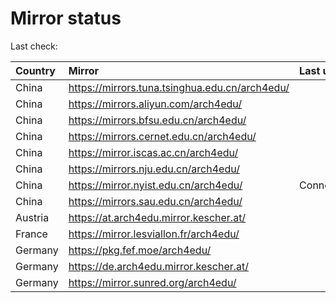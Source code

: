 <script src="./time.js"></script>
# Mirror status
Last check: <script type="text/javascript">localize(1738783125.8942926);</script>

|Country|Mirror|Last update|
|:------|:-----|:----------|
|China|https://mirrors.tuna.tsinghua.edu.cn/arch4edu/|<script type="text/javascript">localize(1738737666);</script>|
|China|https://mirrors.aliyun.com/arch4edu/|<script type="text/javascript">localize(1738737666);</script>|
|China|https://mirrors.bfsu.edu.cn/arch4edu/|<script type="text/javascript">localize(1738737666);</script>|
|China|https://mirrors.cernet.edu.cn/arch4edu/|<script type="text/javascript">localize(1738737666);</script>|
|China|https://mirror.iscas.ac.cn/arch4edu/|<script type="text/javascript">localize(1738737666);</script>|
|China|https://mirrors.nju.edu.cn/arch4edu/|<script type="text/javascript">localize(1738651345);</script>|
|China|https://mirror.nyist.edu.cn/arch4edu/|ConnectionError|
|China|https://mirrors.sau.edu.cn/arch4edu/|<script type="text/javascript">localize(1731653531);</script>|
|Austria|https://at.arch4edu.mirror.kescher.at/|<script type="text/javascript">localize(1738737666);</script>|
|France|https://mirror.lesviallon.fr/arch4edu/|<script type="text/javascript">localize(1738737666);</script>|
|Germany|https://pkg.fef.moe/arch4edu/|<script type="text/javascript">localize(1738737666);</script>|
|Germany|https://de.arch4edu.mirror.kescher.at/|<script type="text/javascript">localize(1738737666);</script>|
|Germany|https://mirror.sunred.org/arch4edu/|<script type="text/javascript">localize(1738737666);</script>|

<script src="./tablefilter/tablefilter.js"></script>
<script src="./table.js"></script>